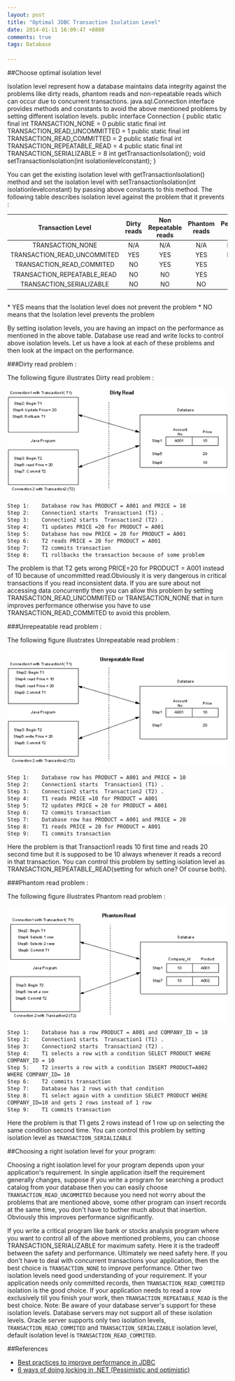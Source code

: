 ```yaml
---
layout: post
title: "Optimal JDBC Transaction Isolation Level"
date: 2014-01-11 16:09:47 +0800
comments: true
tags: Database

---
```

##Choose optimal isolation level

Isolation level represent how a database maintains data integrity against the problems like dirty reads, phantom reads and non-repeatable reads which can occur due to concurrent transactions. java.sql.Connection interface provides  methods and constants to avoid the above mentioned problems by setting different isolation levels.
    public interface Connection {
        public static final int  TRANSACTION_NONE                 = 0
        public static final int  TRANSACTION_READ_UNCOMMITTED     = 1
        public static final int  TRANSACTION_READ_COMMITTED       = 2
        public static final int  TRANSACTION_REPEATABLE_READ      = 4
        public static final int  TRANSACTION_SERIALIZABLE         = 8
        int    getTransactionIsolation();
        void   setTransactionIsolation(int isolationlevelconstant);
    }

<!-- more -->

You can get the existing isolation level with getTransactionIsolation() method and set the isolation level with setTransactionIsolation(int isolationlevelconstant) by passing above constants to this method.
The following table describes isolation level against the problem that it prevents :
 
Transaction Level		| Dirty reads	|Non  Repeatable reads  | Phantom reads |Performance impact
:----:				|:--:		|:--:			|:----:		|:--:
TRANSACTION_NONE		| N/A		| N/A			| N/A		| FASTEST
TRANSACTION_READ_UNCOMMITED	| YES		| YES			| YES		| FASTEST
TRANSACTION_READ_COMMITED	| NO		| YES			| YES		| FAST
TRANSACTION_REPEATABLE_READ	| NO		| NO			| YES		| MEDIUM
TRANSACTION_SERIALIZABLE	| NO		| NO			| NO		| SLOW
<br/>
* YES means that the Isolation level does not prevent the problem
* NO means that the Isolation level prevents the problem

By setting isolation levels, you are having an impact on the performance as mentioned in the above table. Database use read and write locks to control above isolation levels. Let us have a look at each of these problems and then look at the impact on the performance.

###Dirty read problem :

The following figure illustrates Dirty read problem  :

 ![dirty_read](/images/upload/dirty_read.gif)

	Step 1:    Database row has PRODUCT = A001 and PRICE = 10
	Step 2:    Connection1 starts  Transaction1 (T1) .
	Step 3:    Connection2 starts  Transaction2 (T2) .
	Step 4:    T1 updates PRICE =20 for PRODUCT = A001
	Step 5:    Database has now PRICE = 20 for PRODUCT = A001
	Step 6:    T2 reads PRICE = 20 for PRODUCT = A001
	Step 7:    T2 commits transaction
	Step 8:    T1 rollbacks the transaction because of some problem

The problem is that T2 gets wrong PRICE=20 for PRODUCT = A001 instead of 10 because of uncommitted read.Obviously it is very dangerous in critical transactions if you read inconsistent data. If you  are sure about not accessing data concurrently  then you can allow this problem by setting TRANSACTION_READ_UNCOMMITED or TRANSACTION_NONE that in turn improves performance otherwise you have to use TRANSACTION_READ_COMMITED to avoid this problem.
 
###Unrepeatable read problem :

The following figure illustrates Unrepeatable read problem  :
 
![unrepeatable_read](/images/upload/unrepeatable_read.gif)

	Step 1:    Database row has PRODUCT = A001 and PRICE = 10
	Step 2:    Connection1 starts  Transaction1 (T1) .
	Step 3:    Connection2 starts  Transaction2 (T2) .
	Step 4:    T1 reads PRICE =10 for PRODUCT = A001
	Step 5:    T2 updates PRICE = 20 for PRODUCT = A001
	Step 6:    T2 commits transaction
	Step 7:    Database row has PRODUCT = A001 and PRICE = 20
	Step 8:    T1 reads PRICE = 20 for PRODUCT = A001
	Step 9:    T1 commits transaction

Here the problem is that Transaction1 reads 10 first time and reads 20 second time but it is supposed to be 10 always whenever it reads a record in that transaction. You can control this problem by setting isolation level as TRANSACTION_REPEATABLE_READ(setting for which one? Of course both).

###Phantom read problem :

The following figure illustrates Phantom read problem  :

![phantom_read](/images/upload/phantom_read.gif)

	Step 1:    Database has a row PRODUCT = A001 and COMPANY_ID = 10
	Step 2:    Connection1 starts  Transaction1 (T1) .
	Step 3:    Connection2 starts  Transaction2 (T2) .
	Step 4:    T1 selects a row with a condition SELECT PRODUCT WHERE COMPANY_ID = 10
	Step 5:    T2 inserts a row with a condition INSERT PRODUCT=A002  WHERE COMPANY_ID= 10
	Step 6:    T2 commits transaction
	Step 7:    Database has 2 rows with that condition
	Step 8:    T1 select again with a condition SELECT PRODUCT WHERE COMPANY_ID=10 and gets 2 rows instead of 1 row
	Step 9:    T1 commits transaction

Here the problem is that T1 gets 2 rows instead of 1 row up on selecting the same condition second time. You can control this problem by setting isolation level as `TRANSACTION_SERIALIZABLE`

##Choosing a right isolation level for your program:

Choosing a right isolation level for your program depends upon your application's requirement. In single application itself the requirement generally changes, suppose if you write a program for searching a product catalog from your database then you can easily choose `TRANSACTION_READ_UNCOMMITED` because you need not worry about the problems that are mentioned above, some other program can insert records at the same time, you don't have to bother much about that insertion. Obviously this improves performance significantly.

If you write a critical program like bank or stocks analysis program where you want to control all of the above mentioned problems, you can choose TRANSACTION_SERIALIZABLE for maximum safety. Here it is the tradeoff between the safety and performance. Ultimately we need safety here.
If you don't have to deal with concurrent transactions your application, then the best choice is `TRANSACTION_NONE` to improve performance.
Other two isolation levels need good understanding of your requirement. If your application needs only committed records, then `TRANSACTION_READ_COMMITED` isolation is the good choice. If your application needs to read a row exclusively till you  finish your work, then `TRANSACTION_REPEATABLE_READ` is the best choice.
Note: Be aware of your database server's support for these isolation levels. Database servers may not support all of these isolation levels. Oracle server supports only two isolation levels, `TRANSACTION_READ_COMMITED` and `TRANSACTION_SERIALIZABLE` isolation level, default isolation level is `TRANSACTION_READ_COMMITED`.


##References

* [Best practices to improve performance in JDBC](http://www.precisejava.com/javaperf/j2ee/JDBC.htm#JDBC102)
* [6 ways of doing locking in .NET (Pessimistic and optimistic)](http://www.codeproject.com/Articles/114262/6-ways-of-doing-locking-in-NET-Pessimistic-and-opt#Solution%20number%202:-%20Use%20timestamp%20data%20type)